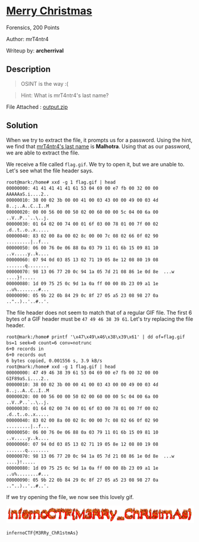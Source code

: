 # [Merry Christmas](https://infernoctf.live/challenges#Merry%20Christmas)
Forensics,
200 Points

Author: mrT4ntr4

Writeup by: **archerrival**

## Description
>OSINT is the way :(

>Hint: What is mrT4ntr4's last name?

File Attached : [output.zip](https://infernoctf.live/files/cdd6e5cf98555210c4f3b7a9fa439fcd/output.zip?token=eyJ0ZWFtX2lkIjo3OCwidXNlcl9pZCI6MjEyLCJmaWxlX2lkIjoxMX0.XgcGmQ.orZ0uBC1zvL0aOHXIOQ5H7eyQ3g)

## Solution
When we try to extract the file, it prompts us for a password. Using the hint, we find that [mrT4ntr4's last name](https://github.com/mrT4ntr4) is **Malhotra**.
Using that as our password, we are able to extract the file.

We receive a file called `flag.gif`. We try to open it, but we are unable to. Let's see what the file header says.
```
root@mark:/home# xxd -g 1 flag.gif | head
00000000: 41 41 41 41 41 61 53 04 69 00 e7 fb 00 32 00 00  AAAAAaS.i....2..
00000010: 38 00 02 3b 00 00 41 00 03 43 00 00 49 00 03 4d  8..;..A..C..I..M
00000020: 00 00 56 00 00 50 02 00 60 00 00 5c 04 00 6a 00  ..V..P..`..\..j.
00000030: 01 64 02 00 74 00 01 6f 03 00 78 01 00 7f 00 02  .d..t..o..x.....
00000040: 83 02 00 8a 00 02 8c 00 00 7c 08 02 66 0f 02 90  .........|..f...
00000050: 06 00 76 0e 06 88 0a 03 79 11 01 6b 15 09 81 10  ..v.....y..k....
00000060: 07 94 0d 03 85 13 02 71 19 05 8e 12 08 80 19 08  .......q........
00000070: 98 13 06 77 20 0c 94 1a 05 7d 21 08 86 1e 0d 8e  ...w ....}!.....
00000080: 1d 09 75 25 0c 9d 1a 0a ff 00 00 8b 23 09 a1 1e  ..u%........#...
00000090: 05 9b 22 0b 84 29 0c 8f 27 05 a5 23 08 98 27 0a  .."..)..'..#..'.
```

The file header does not seem to match that of a regular GIF file. The first 6 bytes of a GIF header must be `47 49 46 38 39 61`. Let's try
replacing the file header.

```
root@mark:/home# printf '\x47\x49\x46\x38\x39\x61' | dd of=flag.gif bs=1 seek=0 count=6 conv=notrunc
6+0 records in
6+0 records out
6 bytes copied, 0.001556 s, 3.9 kB/s
root@mark:/home# xxd -g 1 flag.gif | head
00000000: 47 49 46 38 39 61 53 04 69 00 e7 fb 00 32 00 00  GIF89aS.i....2..
00000010: 38 00 02 3b 00 00 41 00 03 43 00 00 49 00 03 4d  8..;..A..C..I..M
00000020: 00 00 56 00 00 50 02 00 60 00 00 5c 04 00 6a 00  ..V..P..`..\..j.
00000030: 01 64 02 00 74 00 01 6f 03 00 78 01 00 7f 00 02  .d..t..o..x.....
00000040: 83 02 00 8a 00 02 8c 00 00 7c 08 02 66 0f 02 90  .........|..f...
00000050: 06 00 76 0e 06 88 0a 03 79 11 01 6b 15 09 81 10  ..v.....y..k....
00000060: 07 94 0d 03 85 13 02 71 19 05 8e 12 08 80 19 08  .......q........
00000070: 98 13 06 77 20 0c 94 1a 05 7d 21 08 86 1e 0d 8e  ...w ....}!.....
00000080: 1d 09 75 25 0c 9d 1a 0a ff 00 00 8b 23 09 a1 1e  ..u%........#...
00000090: 05 9b 22 0b 84 29 0c 8f 27 05 a5 23 08 98 27 0a  .."..)..'..#..'.
```

If we try opening the file, we now see this lovely gif.

![](images/merrychristmas.gif)

`infernoCTF{M3RRy_ChR1stmAs}`
